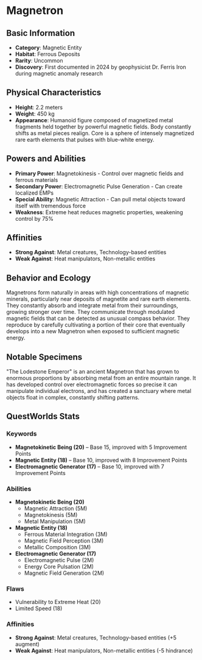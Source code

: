 # Magnetron

## Basic Information
- **Category**: Magnetic Entity
- **Habitat**: Ferrous Deposits
- **Rarity**: Uncommon
- **Discovery**: First documented in 2024 by geophysicist Dr. Ferris Iron during magnetic anomaly research

## Physical Characteristics
- **Height**: 2.2 meters
- **Weight**: 450 kg
- **Appearance**: Humanoid figure composed of magnetized metal fragments held together by powerful magnetic fields. Body constantly shifts as metal pieces realign. Core is a sphere of intensely magnetized rare earth elements that pulses with blue-white energy.

## Powers and Abilities
- **Primary Power**: Magnetokinesis - Control over magnetic fields and ferrous materials
- **Secondary Power**: Electromagnetic Pulse Generation - Can create localized EMPs
- **Special Ability**: Magnetic Attraction - Can pull metal objects toward itself with tremendous force
- **Weakness**: Extreme heat reduces magnetic properties, weakening control by 75%



## Affinities
- **Strong Against**: Metal creatures, Technology-based entities
- **Weak Against**: Heat manipulators, Non-metallic entities

## Behavior and Ecology
Magnetrons form naturally in areas with high concentrations of magnetic minerals, particularly near deposits of magnetite and rare earth elements. They constantly absorb and integrate metal from their surroundings, growing stronger over time. They communicate through modulated magnetic fields that can be detected as unusual compass behavior. They reproduce by carefully cultivating a portion of their core that eventually develops into a new Magnetron when exposed to sufficient magnetic energy.

## Notable Specimens
"The Lodestone Emperor" is an ancient Magnetron that has grown to enormous proportions by absorbing metal from an entire mountain range. It has developed control over electromagnetic forces so precise it can manipulate individual electrons, and has created a sanctuary where metal objects float in complex, constantly shifting patterns.

## QuestWorlds Stats

### Keywords
- **Magnetokinetic Being (20)** – Base 15, improved with 5 Improvement Points
- **Magnetic Entity (18)** – Base 10, improved with 8 Improvement Points
- **Electromagnetic Generator (17)** – Base 10, improved with 7 Improvement Points

### Abilities
- **Magnetokinetic Being (20)**
  - Magnetic Attraction (5M)
  - Magnetokinesis (5M)
  - Metal Manipulation (5M)
- **Magnetic Entity (18)**
  - Ferrous Material Integration (3M)
  - Magnetic Field Perception (3M)
  - Metallic Composition (3M)
- **Electromagnetic Generator (17)**
  - Electromagnetic Pulse (2M)
  - Energy Core Pulsation (2M)
  - Magnetic Field Generation (2M)

### Flaws
- Vulnerability to Extreme Heat (20)
- Limited Speed (18)

### Affinities
- **Strong Against**: Metal creatures, Technology-based entities (+5 augment)
- **Weak Against**: Heat manipulators, Non-metallic entities (-5 hindrance)
